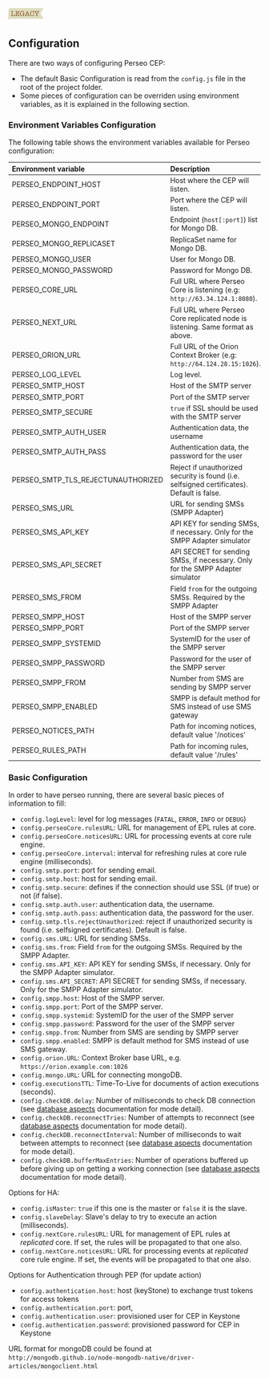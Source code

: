 ![Legacy](../images/legacy.png)

## Configuration

There are two ways of configuring Perseo CEP:

-   The default Basic Configuration is read from the `config.js` file in the root of the project folder.
-   Some pieces of configuration can be overriden using environment variables, as it is explained in the following
    section.

### Environment Variables Configuration

The following table shows the environment variables available for Perseo configuration:

| Environment variable               | Description                                                                                |
| :--------------------------------- | :----------------------------------------------------------------------------------------- |
| PERSEO_ENDPOINT_HOST               | Host where the CEP will listen.                                                            |
| PERSEO_ENDPOINT_PORT               | Port where the CEP will listen.                                                            |
| PERSEO_MONGO_ENDPOINT              | Endpoint (`host[:port]`) list for Mongo DB.                                                |
| PERSEO_MONGO_REPLICASET            | ReplicaSet name for Mongo DB.                                                              |
| PERSEO_MONGO_USER                  | User for Mongo DB.                                                                         |
| PERSEO_MONGO_PASSWORD              | Password for Mongo DB.                                                                     |
| PERSEO_CORE_URL                    | Full URL where Perseo Core is listening (e.g: `http://63.34.124.1:8080`).                  |
| PERSEO_NEXT_URL                    | Full URL where Perseo Core replicated node is listening. Same format as above.             |
| PERSEO_ORION_URL                   | Full URL of the Orion Context Broker (e.g: `http://64.124.28.15:1026`).                    |
| PERSEO_LOG_LEVEL                   | Log level.                                                                                 |
| PERSEO_SMTP_HOST                   | Host of the SMTP server                                                                    |
| PERSEO_SMTP_PORT                   | Port of the SMTP server                                                                    |
| PERSEO_SMTP_SECURE                 | `true` if SSL should be used with the SMTP server                                          |
| PERSEO_SMTP_AUTH_USER              | Authentication data, the username                                                          |
| PERSEO_SMTP_AUTH_PASS              | Authentication data, the password for the user                                             |
| PERSEO_SMTP_TLS_REJECTUNAUTHORIZED | Reject if unauthorized security is found (i.e. selfsigned certificates). Default is false. |
| PERSEO_SMS_URL                     | URL for sending SMSs (SMPP Adapter)                                                        |
| PERSEO_SMS_API_KEY                 | API KEY for sending SMSs, if necessary. Only for the SMPP Adapter simulator                |
| PERSEO_SMS_API_SECRET              | API SECRET for sending SMSs, if necessary. Only for the SMPP Adapter simulator             |
| PERSEO_SMS_FROM                    | Field `from` for the outgoing SMSs. Required by the SMPP Adapter                           |
| PERSEO_SMPP_HOST                   | Host of the SMPP server                                                                    |
| PERSEO_SMPP_PORT                   | Port of the SMPP server                                                                    |
| PERSEO_SMPP_SYSTEMID               | SystemID for the user of the SMPP server                                                   |
| PERSEO_SMPP_PASSWORD               | Password for the user of the SMPP server                                                   |
| PERSEO_SMPP_FROM                   | Number from SMS are sending by SMPP server                                                 |
| PERSEO_SMPP_ENABLED                | SMPP is default method for SMS instead of use SMS gateway                                  |
| PERSEO_NOTICES_PATH                | Path for incoming notices, default value '/notices'                                        |
| PERSEO_RULES_PATH                  | Path for incoming rules, default value '/rules'                                            |

### Basic Configuration

In order to have perseo running, there are several basic pieces of information to fill:

-   `config.logLevel`: level for log messages (`FATAL`, `ERROR`, `INFO` or `DEBUG`)
-   `config.perseoCore.rulesURL`: URL for management of EPL rules at core.
-   `config.perseoCore.noticesURL`: URL for processing events at core rule engine.
-   `config.perseoCore.interval`: interval for refreshing rules at core rule engine (milliseconds).
-   `config.smtp.port`: port for sending email.
-   `config.smtp.host`: host for sending email.
-   `config.smtp.secure`: defines if the connection should use SSL (if true) or not (if false).
-   `config.smtp.auth.user`: authentication data, the username.
-   `config.smtp.auth.pass`: authentication data, the password for the user.
-   `config.smtp.tls.rejectUnauthorized`: reject if unauthorized security is found (i.e. selfsigned certificates).
    Default is false.
-   `config.sms.URL`: URL for sending SMSs.
-   `config.sms.from`: Field `from` for the outgoing SMSs. Required by the SMPP Adapter.
-   `config.sms.API_KEY`: API KEY for sending SMSs, if necessary. Only for the SMPP Adapter simulator.
-   `config.sms.API_SECRET`: API SECRET for sending SMSs, if necessary. Only for the SMPP Adapter simulator.
-   `config.smpp.host`: Host of the SMPP server.
-   `config.smpp.port`: Port of the SMPP server.
-   `config.smpp.systemid`: SystemID for the user of the SMPP server
-   `config.smpp.password`: Password for the user of the SMPP server
-   `config.smpp.from`: Number from SMS are sending by SMPP server
-   `config.smpp.enabled`: SMPP is default method for SMS instead of use SMS gateway.
-   `config.orion.URL`: Context Broker base URL, e.g. `https://orion.example.com:1026`
-   `config.mongo.URL`: URL for connecting mongoDB.
-   `config.executionsTTL`: Time-To-Live for documents of action executions (seconds).
-   `config.checkDB.delay`: Number of milliseconds to check DB connection (see
    [database aspects](admin.md#database-aspects) documentation for mode detail).
-   `config.checkDB.reconnectTries`: Number of attempts to reconnect (see [database aspects](admin.md#database-aspects)
    documentation for mode detail).
-   `config.checkDB.reconnectInterval`: Number of milliseconds to wait between attempts to reconnect (see
    [database aspects](admin.md#database-aspects) documentation for mode detail).
-   `config.checkDB.bufferMaxEntries`: Number of operations buffered up before giving up on getting a working connection
    (see [database aspects](admin.md#database-aspects) documentation for mode detail).

Options for HA:

-   `config.isMaster`: `true` if this one is the master or `false` it is the slave.
-   `config.slaveDelay`: Slave's delay to try to execute an action (milliseconds).
-   `config.nextCore.rulesURL`: URL for management of EPL rules at _replicated_ core. If set, the rules will be
    propagated to that one also.
-   `config.nextCore.noticesURL`: URL for processing events at _replicated_ core rule engine. If set, the events will be
    propagated to that one also.

Options for Authentication through PEP (for update action)

-   `config.authentication.host`: host (keyStone) to exchange trust tokens for access tokens
-   `config.authentication.port`: port,
-   `config.authentication.user`: provisioned user for CEP in Keystone
-   `config.authentication.password`: provisioned password for CEP in Keystone

URL format for mongoDB could be found at `http://mongodb.github.io/node-mongodb-native/driver-articles/mongoclient.html`
